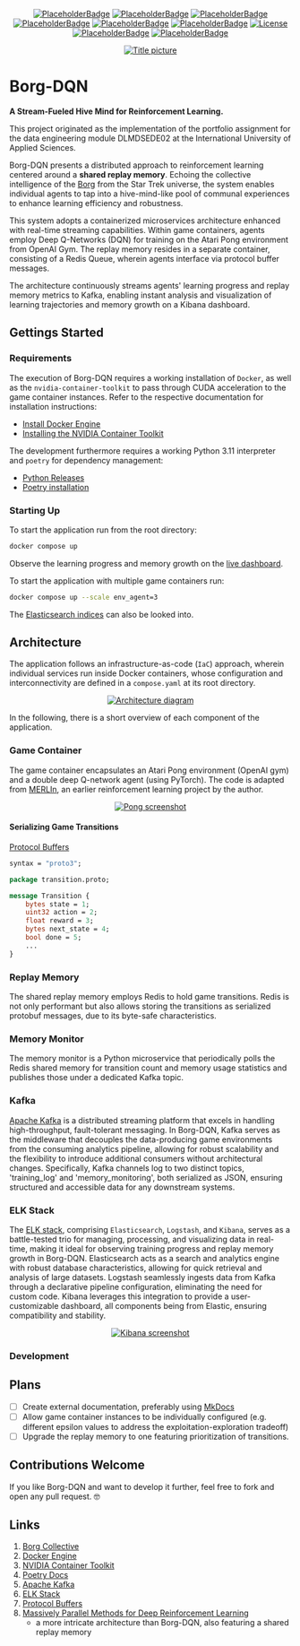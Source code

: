 <p align="center">
    <a href="#readme"><img alt="PlaceholderBadge" src="https://badgen.net/static/PyVersion/3.11/purple"></a>
    <a href="#readme"><img alt="PlaceholderBadge" src="https://badgen.net/static/Code-Quality/A+/green"></a>
    <a href="#readme"><img alt="PlaceholderBadge" src="https://badgen.net/static/Black/OK/green"></a>
    <a href="#readme"><img alt="PlaceholderBadge" src="https://badgen.net/static/Coverage/0.0/gray"></a>
    <a href="#readme"><img alt="PlaceholderBadge" src="https://badgen.net/static/MyPy/78.0/blue"></a>
    <a href="#readme"><img alt="PlaceholderBadge" src="https://badgen.net/static/Docs/0.0/gray"></a>
    <a href="https://github.com/pykong/Borg-DQN/main/LICENSE"><img alt="License" src="https://badgen.net/static/license/MIT/blue"></a>
    <a href="#readme"><img alt="PlaceholderBadge" src="https://badgen.net/static/Build/1.0.0/pink"></a>
    <a href="#readme"><img alt="PlaceholderBadge" src="https://badgen.net/static/stars/★★★★★/yellow"></a>
</p>

<p align="center">
    <a href="#readme">
        <img alt="Title picture" src="https://raw.githubusercontent.com/pykong/Borg-DQN/main/docs/img/title_picture.png">
        <!-- Title picture credits: Benjamin Felder -->
        <!-- Title picture created using DALL-E -->
    </a>
</p>

# Borg-DQN

**A Stream-Fueled Hive Mind for Reinforcement Learning.**

This project originated as the implementation of the portfolio assignment for the data engineering module DLMDSEDE02 at the International University of Applied Sciences.

<!-- Demonstrating Streaming App with a focus on a machine learning application -->

Borg-DQN presents a distributed approach to reinforcement learning centered around a **shared replay
memory**. Echoing the collective intelligence of the [Borg](https://memory-alpha.fandom.com/wiki/Borg_Collective)
from the Star Trek universe, the system enables individual agents to tap into a hive-mind-like pool of communal
experiences to enhance learning efficiency and robustness.

This system adopts a containerized microservices architecture enhanced with real-time streaming capabilities.
Within game containers, agents employ Deep Q-Networks (DQN) for training on the Atari Pong environment
from OpenAI Gym. The replay memory resides in a separate container, consisting of a Redis Queue, wherein
agents interface via protocol buffer messages.

The architecture continuously streams agents' learning progress and replay memory metrics to Kafka,
enabling instant analysis and visualization of learning trajectories and memory growth on a Kibana
dashboard.

## Gettings Started

### Requirements

The execution of Borg-DQN requires a working installation of `Docker`, as well as the `nvidia-container-toolkit` to pass through CUDA acceleration to the game container instances. Refer to the respective documentation for installation instructions:

- [Install Docker Engine](https://docs.docker.com/engine/install/)
- [Installing the NVIDIA Container Toolkit](https://docs.nvidia.com/datacenter/cloud-native/container-toolkit/latest/install-guide.html)

The development furthermore requires a working Python 3.11 interpreter and `poetry` for dependency management:

- [Python Releases](https://www.python.org/downloads/)
- [Poetry installation](https://python-poetry.org/docs/#installation)

### Starting Up

To start the application run from the root directory:

```sh
docker compose up
```

Observe the learning progress and memory growth on the [live dashboard](http://localhost:5601/app/dashboards#/view/6c58f7d0-71c5-11ee-bccb-318d0f7f71cb?_g=(filters:!(),refreshInterval:(pause:!t,value:0),time:(from:now-15m,to:now))).

To start the application with multiple game containers run:

```sh
docker compose up --scale env_agent=3
```

The [Elasticsearch indices](http://localhost:9200/_cat/indices?pretty) can also be looked into.

## Architecture

The application follows an infrastructure-as-code (`IaC`) approach, wherein individual services run inside Docker containers, whose configuration and interconnectivity are defined in a `compose.yaml` at its root directory.

<p align="center">
    <a href="#readme">
        <img alt="Architecture diagram" src="https://raw.githubusercontent.com/pykong/Borg-DQN/main/docs/img/architecture.svg">
        <!-- Architecture diagram credits: Benjamin Felder -->
    </a>
</p>

In the following, there is a short overview of each component of the application.

### Game Container

The game container encapsulates an Atari Pong environment (OpenAI gym) and a double deep Q-network agent (using PyTorch). The code is adapted from [MERLIn](https://github.com/pykong/merlin), an earlier reinforcement learning project by the author.

<p align="center">
    <a href="#readme">
        <img alt="Pong screenshot" src="https://raw.githubusercontent.com/pykong/Borg-DQN/main/docs/img/pong.png">
        <!-- Pong screenshot credits: Benjamin Felder -->
    </a>
</p>

<!-- configuration -->

#### Serializing Game Transitions

[Protocol Buffers](https://protobuf.dev/)

```.proto
syntax = "proto3";

package transition.proto;

message Transition {
    bytes state = 1;
    uint32 action = 2;
    float reward = 3;
    bytes next_state = 4;
    bool done = 5;
    ...
}
```

### Replay Memory

The shared replay memory employs Redis to hold game transitions. Redis is not only performant but also allows storing the transitions as serialized protobuf messages, due to its byte-safe characteristics.

### Memory Monitor

The memory monitor is a Python microservice that periodically polls the Redis shared memory for transition count and memory usage statistics and publishes those under a dedicated Kafka topic.

### Kafka

[Apache Kafka](https://kafka.apache.org/) is a distributed streaming platform that excels in handling high-throughput, fault-tolerant messaging. In Borg-DQN, Kafka serves as the middleware that decouples the data-producing game environments from the consuming analytics pipeline, allowing for robust scalability and the flexibility to introduce additional consumers without architectural changes. Specifically, Kafka channels log to two distinct topics, 'training_log' and 'memory_monitoring', both serialized as JSON, ensuring structured and accessible data for any downstream systems.

### ELK Stack

The [ELK stack](https://www.elastic.co/en/elastic-stack), comprising `Elasticsearch`, `Logstash`, and `Kibana`, serves as a battle-tested trio for managing, processing, and visualizing data in real-time, making it ideal for observing training progress and replay memory growth in Borg-DQN. Elasticsearch acts as a search and analytics engine with robust database characteristics, allowing for quick retrieval and analysis of large datasets. Logstash seamlessly ingests data from Kafka through a declarative pipeline configuration, eliminating the need for custom code. Kibana leverages this integration to provide a user-customizable dashboard, all components being from Elastic, ensuring compatibility and stability.

<p align="center">
    <a href="#readme">
        <img alt="Kibana screenshot" src="https://raw.githubusercontent.com/pykong/Borg-DQN/main/docs/img/kibana.png">
        <!-- Kibana screenshot credits: Benjamin Felder -->
    </a>
</p>

### Development

<!-- [multi-stage builds](https://docs.docker.com/build/building/multi-stage/) -->

## Plans

- [ ] Create external documentation, preferably using [MkDocs](https://www.mkdocs.org/)
- [ ] Allow game container instances to be individually configured (e.g. different epsilon values to address the exploitation-exploration tradeoff)
- [ ] Upgrade the replay memory to one featuring prioritization of transitions.

## Contributions Welcome

If you like Borg-DQN and want to develop it further, feel free to fork and open any pull request. 🤓

## Links

1. [Borg Collective](https://memory-alpha.fandom.com/wiki/Borg_Collective)
2. [Docker Engine](https://docs.docker.com/engine/)
3. [NVIDIA Container Toolkit](https://docs.nvidia.com/datacenter/cloud-native/container-toolkit/)
4. [Poetry Docs](https://python-poetry.org/docs/)
5. [Apache Kafka](https://kafka.apache.org/)
6. [ELK Stack](https://www.elastic.co/en/elastic-stack)
7. [Protocol Buffers](https://protobuf.dev/)
8. [Massively Parallel Methods for Deep Reinforcement Learning](https://arxiv.org/pdf/1507.04296.pdf)
   - a more intricate architecture than Borg-DQN, also featuring a shared replay memory
